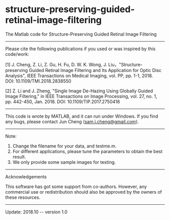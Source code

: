 # structure-preserving-guided-retinal-image-filtering

The Matlab code for Structure-Preserving Guided Retinal Image Filtering

 
--------------------------------------------------------------------------------
Please cite the following publications if you used or was inspired by this code/work:

[1] J. Cheng, Z. Li, Z. Gu, H. Fu, D. W. K. Wong,  J. Liu，"Structure-preserving Guided Retinal Image Filtering and Its Application for Optic Disc Analysis", IEEE Transactions on Medical Imaging, vol. PP, pp. 1-1, 2018.  
DOI: 10.1109/TMI.2018.2838550

[2] Z. Li and J. Zheng, "Single Image De-Hazing Using Globally Guided Image Filtering," in IEEE Transactions on Image Processing, vol. 27, no. 1, pp. 442-450, Jan. 2018.
DOI: 10.1109/TIP.2017.2750418

--------------------------------------------------------------------------------
This code is wrote by MATLAB, and it can run under Windows.
If you find any bugs, please contact Jun Cheng (sam.j.cheng@gmail.com).

--------------------------------------------------------------------------------
Note:

1. Change the filename for your data, and testme.m.
2. For different applications, please tune the parameters to obtain the best result.
3. We only provide some sample images for testing.
 
--------------------------------------------------------------------------------

Acknowledgements

This software has got some support from co-authors. 
However, any commercial use or redistribution should also be approved by the owners of these resources.

 
---------------------------------------------------------------------------------
Update:
2018.10 -- version 1.0
